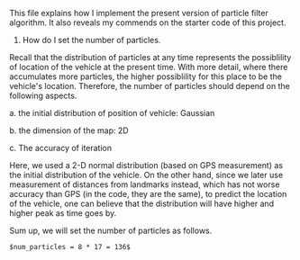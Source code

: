 This file explains how I implement the present version of particle filter algorithm. It also reveals my commends on the starter code of this project.

1. How do I set the number of particles.

Recall that the distribution of particles at any time represents the possiblility of location of the vehicle at the present time. With more detail, where there accumulates more particles, the higher possiblility for this place to be the vehicle's location. Therefore, the number of particles should depend on the following aspects.

a. the initial distribution of position of vehicle: Gaussian 

b. the dimension of the map: 2D

c. The accuracy of iteration

Here, we used a 2-D normal distribution (based on GPS measurement) as the initial distribution of the vehicle. On the other hand, since we later use measurement of distances from landmarks instead, which has not worse accuracy than GPS (in the code, they are the same), to predict the location of the vehicle, one can believe that the distribution will have higher and higher peak as time goes by. 

Sum up, we will set the number of particles as follows.

    $num_particles = 8 * 17 = 136$
